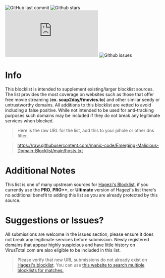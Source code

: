 ![GitHub last commit](https://img.shields.io/github/last-commit/manic-code/Emerging-Malicious-Domain-Blocklist?style=for-the-badge) ![Github stars](https://img.shields.io/github/stars/manic-code/Emerging-Malicious-Domain-Blocklist?style=for-the-badge) ![Github filesize](https://img.shields.io/github/size/manic-code/Emerging-Malicious-Domain-Blocklist/hosts.txt?color=purple&style=for-the-badge) ![Github issues](https://img.shields.io/github/issues-raw/manic-code/Emerging-Malicious-Domain-Blocklist?color=maroon&style=for-the-badge)

# Info
This blocklist is intended to supplement existing/larger blocklist sources. The list provides the most coverage on websites such as those that offer free movie streaming (**ex. soap2day/fmovies.to**) and other similar seedy or untrustworthy domains. All additions to this blocklist are vetted to avoid including a false positive. While not intended to be used for anti-tracking purposes such domains may be included if they do not break any legitimate services when blocked.
> Here is the raw URL for the list, add this to your pihole or other dns filter. 

> https://raw.githubusercontent.com/manic-code/Emerging-Malicious-Domain-Blocklist/main/hosts.txt

# Additional Notes
This list is one of many upstream sources for [Hagezi's Blocklist](https://github.com/hagezi/dns-blocklists), if you currently use the **PRO**, **PRO++**, or **Ultimate** version of Hagezi's list there's no additional benefit to adding this list as you are already protected by this source.

# Suggestions or Issues?
All submissions are welcome in the issues section, please ensure it does not break any legitimate services before submission. Newly registered domains that appear highly suspicious and have little history on VirusTotal.com are also eligible to be included in this list. 
> Please verify that new URL submissions do not already exist on [Hagezi's blocklist](https://github.com/hagezi/dns-blocklists). You can use [this website to search multiple blocklists for matches.](https://dnswarden.com/search.html) 
